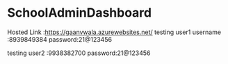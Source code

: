 # SchoolAdminDashboard
Hosted Link :https://gaanvwala.azurewebsites.net/
testing user1 username :8939849384
password:21@123456

testing user2 :9938382700
password:21@123456

